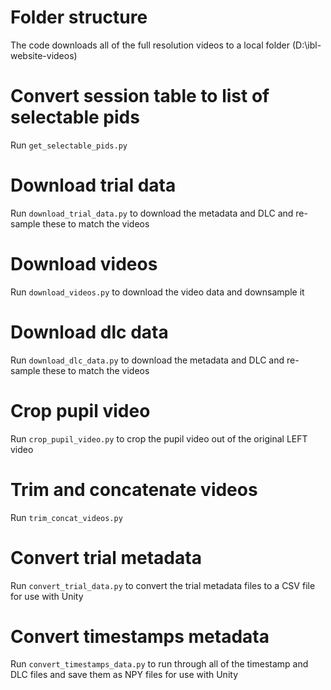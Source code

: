 # Folder structure

The code downloads all of the full resolution videos to a local folder (D:\ibl-website-videos)

# Convert session table to list of selectable pids

Run `get_selectable_pids.py`

# Download trial data

Run `download_trial_data.py` to download the metadata and DLC and re-sample these to match the videos

# Download videos

Run `download_videos.py` to download the video data and downsample it

# Download dlc data

Run `download_dlc_data.py` to download the metadata and DLC and re-sample these to match the videos

# Crop pupil video

Run `crop_pupil_video.py` to crop the pupil video out of the original LEFT video

# Trim and concatenate videos

Run `trim_concat_videos.py`

# Convert trial metadata

Run `convert_trial_data.py` to convert the trial metadata files to a CSV file for use with Unity 

# Convert timestamps metadata

Run `convert_timestamps_data.py` to run through all of the timestamp and DLC files and save them as NPY files for use with Unity